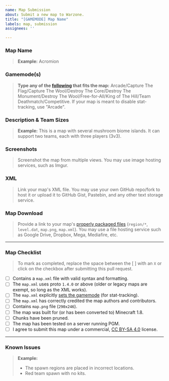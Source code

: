 ```yaml
---
name: Map Submission
about: Submit a new map to Warzone.
title: "[GAMEMODE] Map Name"
labels: map, submission
assignees: ''

---
```



### Map Name
> **Example:** Acromion



### Gamemode(s)
> **Type any of the [following](https://pgm.dev/docs/modules/general/main#map-gamemode) that fits the map:** Arcade/Capture The Flag/Capture The Wool/Destroy The Core/Destroy The Monument/Destroy The Wool/Free-for-All/King of The Hill/Team Deathmatch/Competitive. If your map is meant to disable stat-tracking, use "Arcade".


### Description & Team Sizes
> **Example:** This is a map with several mushroom biome islands. It can support two teams, each with three players (3v3).



### Screenshots
> Screenshot the map from multiple views. You may use image hosting services, such as Imgur.


### XML
> Link your map's XML file. You may use your own GitHub repo/fork to host it or upload it to GitHub Gist, Pastebin, and any other text storage service.

### Map Download
> Provide a link to your map's [properly packaged files](https://pgm.dev/docs/guides/packaging/compiling-and-releasing) (`region/*`, `level.dat`, `map.png`, `map.xml`). You may use a file hosting service such as Google Drive, Dropbox, Mega, Mediafire, etc.
---

### Map Checklist
>To mark as completed, replace the space between the [ ] with an `X` or click on the checkbox after submitting this pull request.
- [ ] Contains a `map.xml` file with valid syntax and formatting.
- [ ] The `map.xml` uses proto `1.4.0` or above (older or legacy maps are exempt, so long as the XML works).
- [ ] The `map.xml` explicitly [sets the gamemode](https://pgm.dev/docs/modules/general/main#map-gamemode) (for stat-tracking).
- [ ] The `map.xml` has correctly credited the map authors and contributors.
- [ ] Contains `map.png` file (`290x246`).
- [ ] The map was built for (or has been converted to) Minecraft 1.8.
- [ ] Chunks have been pruned.
- [ ] The map has been tested on a server running PGM.
- [ ] I agree to submit this map under a commercial, [CC BY-SA 4.0](https://creativecommons.org/licenses/by-sa/4.0/) license.

---

### Known Issues
>**Example:**
> - The spawn regions are placed in incorrect locations.
> - Red team spawn with no kits. 
